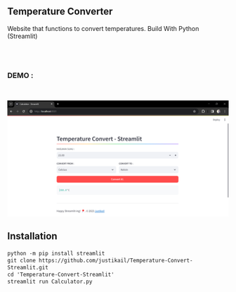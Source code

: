 ## Temperature Converter
Website that functions to convert temperatures.
Build With Python (Streamlit)

<br/>
<br/>

### DEMO : 

<br />

![DEMO](https://raw.githubusercontent.com/justikail/Temperature-Convert-Streamlit/main/img/demo.png)

## Installation
```
python -m pip install streamlit
git clone https://github.com/justikail/Temperature-Convert-Streamlit.git
cd 'Temperature-Convert-Streamlit'
streamlit run Calculator.py
```
